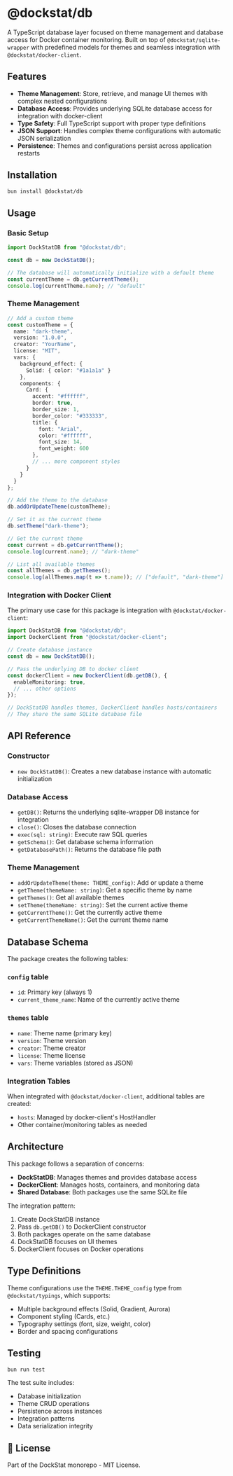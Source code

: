 # @dockstat/db

A TypeScript database layer focused on theme management and database access for Docker container monitoring. Built on top of `@dockstat/sqlite-wrapper` with predefined models for themes and seamless integration with `@dockstat/docker-client`.

## Features

- **Theme Management**: Store, retrieve, and manage UI themes with complex nested configurations
- **Database Access**: Provides underlying SQLite database access for integration with docker-client
- **Type Safety**: Full TypeScript support with proper type definitions
- **JSON Support**: Handles complex theme configurations with automatic JSON serialization
- **Persistence**: Themes and configurations persist across application restarts

## Installation

```bash
bun install @dockstat/db
```

## Usage

### Basic Setup

```typescript
import DockStatDB from "@dockstat/db";

const db = new DockStatDB();

// The database will automatically initialize with a default theme
const currentTheme = db.getCurrentTheme();
console.log(currentTheme.name); // "default"
```

### Theme Management

```typescript
// Add a custom theme
const customTheme = {
  name: "dark-theme",
  version: "1.0.0",
  creator: "YourName",
  license: "MIT",
  vars: {
    background_effect: {
      Solid: { color: "#1a1a1a" }
    },
    components: {
      Card: {
        accent: "#ffffff",
        border: true,
        border_size: 1,
        border_color: "#333333",
        title: {
          font: "Arial",
          color: "#ffffff",
          font_size: 14,
          font_weight: 600
        },
        // ... more component styles
      }
    }
  }
};

// Add the theme to the database
db.addOrUpdateTheme(customTheme);

// Set it as the current theme
db.setTheme("dark-theme");

// Get the current theme
const current = db.getCurrentTheme();
console.log(current.name); // "dark-theme"

// List all available themes
const allThemes = db.getThemes();
console.log(allThemes.map(t => t.name)); // ["default", "dark-theme"]
```

### Integration with Docker Client

The primary use case for this package is integration with `@dockstat/docker-client`:

```typescript
import DockStatDB from "@dockstat/db";
import DockerClient from "@dockstat/docker-client";

// Create database instance
const db = new DockStatDB();

// Pass the underlying DB to docker client
const dockerClient = new DockerClient(db.getDB(), {
  enableMonitoring: true,
  // ... other options
});

// DockStatDB handles themes, DockerClient handles hosts/containers
// They share the same SQLite database file
```

## API Reference

### Constructor

- `new DockStatDB()`: Creates a new database instance with automatic initialization

### Database Access

- `getDB()`: Returns the underlying sqlite-wrapper DB instance for integration
- `close()`: Closes the database connection
- `exec(sql: string)`: Execute raw SQL queries
- `getSchema()`: Get database schema information
- `getDatabasePath()`: Returns the database file path

### Theme Management

- `addOrUpdateTheme(theme: THEME_config)`: Add or update a theme
- `getTheme(themeName: string)`: Get a specific theme by name
- `getThemes()`: Get all available themes
- `setTheme(themeName: string)`: Set the current active theme
- `getCurrentTheme()`: Get the currently active theme
- `getCurrentThemeName()`: Get the current theme name

## Database Schema

The package creates the following tables:

### `config` table
- `id`: Primary key (always 1)
- `current_theme_name`: Name of the currently active theme

### `themes` table  
- `name`: Theme name (primary key)
- `version`: Theme version
- `creator`: Theme creator
- `license`: Theme license
- `vars`: Theme variables (stored as JSON)

### Integration Tables

When integrated with `@dockstat/docker-client`, additional tables are created:
- `hosts`: Managed by docker-client's HostHandler
- Other container/monitoring tables as needed

## Architecture

This package follows a separation of concerns:

- **DockStatDB**: Manages themes and provides database access
- **DockerClient**: Manages hosts, containers, and monitoring data  
- **Shared Database**: Both packages use the same SQLite file

The integration pattern:
1. Create DockStatDB instance
2. Pass `db.getDB()` to DockerClient constructor
3. Both packages operate on the same database
4. DockStatDB focuses on UI themes
5. DockerClient focuses on Docker operations

## Type Definitions

Theme configurations use the `THEME.THEME_config` type from `@dockstat/typings`, which supports:

- Multiple background effects (Solid, Gradient, Aurora)
- Component styling (Cards, etc.)
- Typography settings (font, size, weight, color)
- Border and spacing configurations

## Testing

```bash
bun run test
```

The test suite includes:
- Database initialization
- Theme CRUD operations  
- Persistence across instances
- Integration patterns
- Data serialization integrity

## 📄 License

Part of the DockStat monorepo - MIT License.